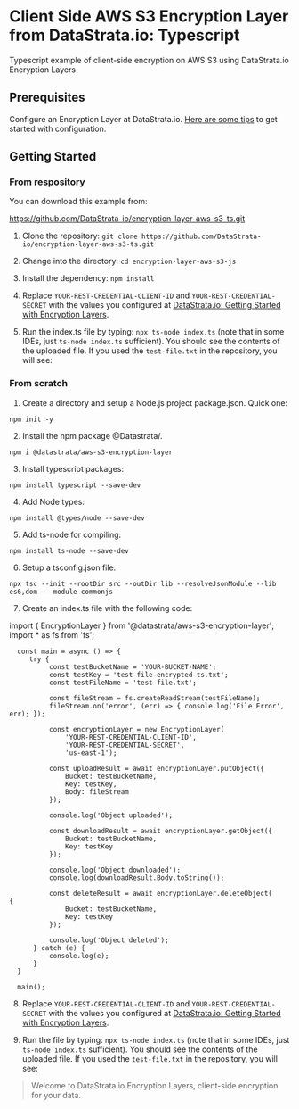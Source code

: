 # Client Side AWS S3 Encryption Layer from DataStrata.io: Typescript
Typescript example of client-side encryption on AWS S3 using DataStrata.io Encryption Layers

## Prerequisites

Configure an Encryption Layer at DataStrata.io. [Here are some tips](https://datastrata.io/encryption-layer-overview-and-getting-started/) to get started with configuration.

## Getting Started

### From respository

You can download this example from:

https://github.com/DataStrata-io/encryption-layer-aws-s3-ts.git

1. Clone the repository: `git clone https://github.com/DataStrata-io/encryption-layer-aws-s3-ts.git`

2. Change into the directory: `cd encryption-layer-aws-s3-js`

3. Install the dependency: `npm install`

4. Replace `YOUR-REST-CREDENTIAL-CLIENT-ID` and `YOUR-REST-CREDENTIAL-SECRET` with the values you configured at [DataStrata.io: Getting Started with Encryption Layers](https://datastrata.io/encryption-layer-overview-and-getting-started/).

5. Run the index.ts file by typing: `npx ts-node index.ts` (note that in some IDEs, just `ts-node index.ts` sufficient). You should see the contents of the uploaded file. If you used the `test-file.txt` in the repository, you will see:

### From scratch

1. Create a directory and setup a Node.js project package.json. Quick one:

`npm init -y`

2. Install the npm package @Datastrata/.

`npm i @datastrata/aws-s3-encryption-layer`

3. Install typescript packages:

`npm install typescript --save-dev`

4. Add Node types:

`npm install @types/node --save-dev`

5. Add ts-node for compiling:

`npm install ts-node --save-dev`

6. Setup a tsconfig.json file:

`npx tsc --init --rootDir src --outDir lib --resolveJsonModule --lib es6,dom  --module commonjs`

7. Create an index.ts file with the following code:

import { EncryptionLayer } from '@datastrata/aws-s3-encryption-layer';
import * as fs from 'fs';

      const main = async () => {
         try {
              const testBucketName = 'YOUR-BUCKET-NAME';
              const testKey = 'test-file-encrypted-ts.txt';
              const testFileName = 'test-file.txt';
      
              const fileStream = fs.createReadStream(testFileName);
              fileStream.on('error', (err) => { console.log('File Error', err); });
      
              const encryptionLayer = new EncryptionLayer(
                  'YOUR-REST-CREDENTIAL-CLIENT-ID',
                  'YOUR-REST-CREDENTIAL-SECRET',
                  'us-east-1');
      
              const uploadResult = await encryptionLayer.putObject({
                  Bucket: testBucketName,
                  Key: testKey,
                  Body: fileStream
              });
      
              console.log('Object uploaded');
      
              const downloadResult = await encryptionLayer.getObject({
                  Bucket: testBucketName,
                  Key: testKey
              });
      
              console.log('Object downloaded');
              console.log(downloadResult.Body.toString());
      
              const deleteResult = await encryptionLayer.deleteObject(    {
                  Bucket: testBucketName,
                  Key: testKey
              });
      
              console.log('Object deleted');
          } catch (e) {
              console.log(e);
          }
      }
      
      main();

8. Replace `YOUR-REST-CREDENTIAL-CLIENT-ID` and `YOUR-REST-CREDENTIAL-SECRET` with the values you configured at [DataStrata.io: Getting Started with Encryption Layers](https://datastrata.io/encryption-layer-overview-and-getting-started/).


9. Run the file by typing: `npx ts-node index.ts` (note that in some IDEs, just `ts-node index.ts` sufficient). You should see the contents of the uploaded file. If you used the `test-file.txt` in the repository, you will see:

> Welcome to DataStrata.io Encryption Layers, client-side encryption for your data.

